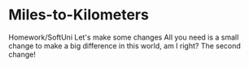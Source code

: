 # Miles-to-Kilometers
Homework/SoftUni
Let's make some changes
All you need is a small change to make a big difference in this world, am I right? 
The second change!